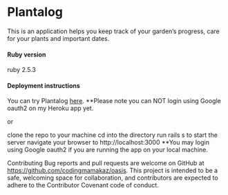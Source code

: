 # Plantalog

This is an application helps you keep track of your garden’s progress, care for your plants and important dates.


####  Ruby version

ruby 2.5.3


#### Deployment instructions

You can try Plantalog [here](https://plantalog.herokuapp.com/).
**Please note you can NOT login using Google oauth2 on my Heroku app yet. 

or

clone the repo to your machine cd into the directory run rails s to start the server navigate your browser to http://localhost:3000
**You may login using Google oauth2 if you are running the app on your local machine.

Contributing Bug reports and pull requests are welcome on GitHub at https://github.com/codingmamakaz/oasis. This project is intended to be a safe, welcoming space for collaboration, and contributors are expected to adhere to the Contributor Covenant code of conduct.

